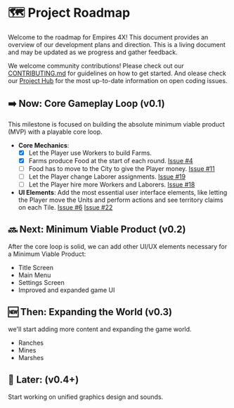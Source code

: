 # 🗺️ Project Roadmap
Welcome to the roadmap for Empires 4X! This document provides an overview of our development plans and direction. This is a living document and may be updated as we progress and gather feedback.

We welcome community contributions! Please check out our [CONTRIBUTING.md](https://github.com/YodasWs/Empires-4x/tree/master?tab=contributing-ov-file) for guidelines on how to get started.
And olease check our [Project Hub](https://github.com/users/YodasWs/projects/3) for the most up-to-date information on open coding issues.

## ➡️ Now: Core Gameplay Loop (v0.1)
This milestone is focused on building the absolute minimum viable product (MVP) with a playable core loop.
- **Core Mechanics**:
  - [x] Let the Player use Workers to build Farms.
  - [x] Farms produce Food at the start of each round.
    [Issue #4](https://github.com/YodasWs/Empires-4x/issues/4)
  - [ ] Food has to move to the City to give the Player money.
    [Issue #11](https://github.com/YodasWs/Empires-4x/issues/11)
  - [ ] Let the Player change Laborer assignments.
    [Issue #19](https://github.com/YodasWs/Empires-4x/issues/19)
  - [ ] Let the Player hire more Workers and Laborers.
    [Issue #18](https://github.com/YodasWs/Empires-4x/issues/18)
- **UI Elements**: Add the most essential user interface elements, like letting the Player move the Units and perform actions and see territory claims on each Tile.
  [Issue #6](https://github.com/YodasWs/Empires-4x/issues/6)
  [Issue #22](https://github.com/YodasWs/Empires-4x/issues/22)

## 🔜 Next: Minimum Viable Product (v0.2)
After the core loop is solid, we can add other UI/UX elements necessary for a Minimum Viable Product:
- Title Screen
- Main Menu
- Settings Screen
- Improved and expanded game UI

## 🆕 Then: Expanding the World (v0.3)
 we'll start adding more content and expanding the game world.
- Ranches
- Mines
- Marshes

## 🌟 Later: (v0.4+)
Start working on unified graphics design and sounds.
